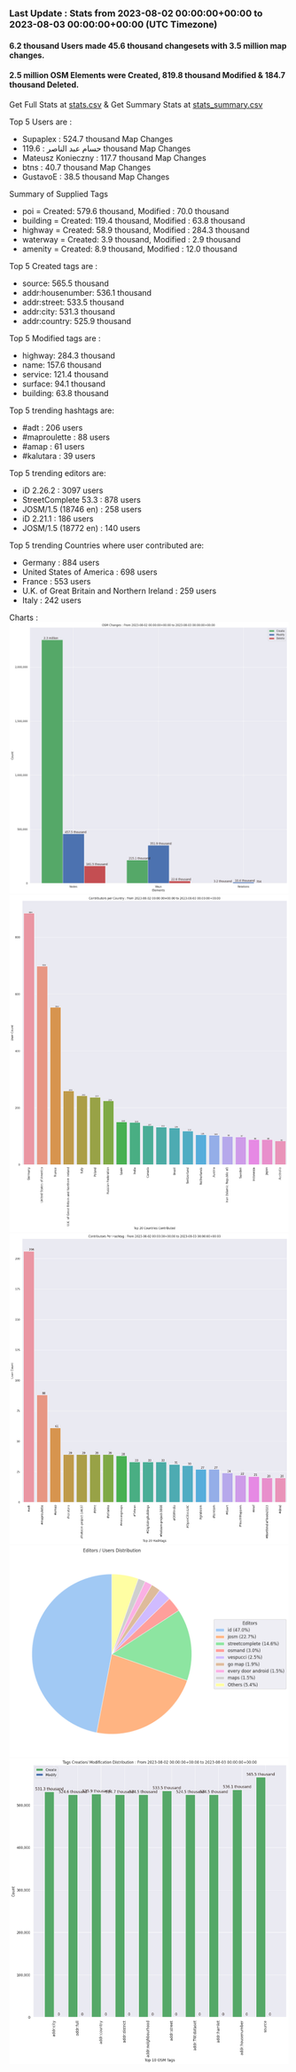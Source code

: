 ### Last Update : Stats from 2023-08-02 00:00:00+00:00 to 2023-08-03 00:00:00+00:00 (UTC Timezone)

#### 6.2 thousand Users made 45.6 thousand changesets with 3.5 million map changes.
#### 2.5 million OSM Elements were Created, 819.8 thousand Modified & 184.7 thousand Deleted.
Get Full Stats at [stats.csv](/stats/Global/Daily/stats.csv)
 & Get Summary Stats at [stats_summary.csv](/stats/Global/Daily/stats_summary.csv)

Top 5 Users are : 
- Supaplex : 524.7 thousand Map Changes
- حسام عبد الناصر : 119.6 thousand Map Changes
- Mateusz Konieczny : 117.7 thousand Map Changes
- btns : 40.7 thousand Map Changes
- GustavoE : 38.5 thousand Map Changes

Summary of Supplied Tags
- poi = Created: 579.6 thousand, Modified : 70.0 thousand
- building = Created: 119.4 thousand, Modified : 63.8 thousand
- highway = Created: 58.9 thousand, Modified : 284.3 thousand
- waterway = Created: 3.9 thousand, Modified : 2.9 thousand
- amenity = Created: 8.9 thousand, Modified : 12.0 thousand


Top 5 Created tags are :
- source: 565.5 thousand
- addr:housenumber: 536.1 thousand
- addr:street: 533.5 thousand
- addr:city: 531.3 thousand
- addr:country: 525.9 thousand


Top 5 Modified tags are :
- highway: 284.3 thousand
- name: 157.6 thousand
- service: 121.4 thousand
- surface: 94.1 thousand
- building: 63.8 thousand


Top 5 trending hashtags are:
- #adt : 206 users
- #maproulette : 88 users
- #amap : 61 users
- #kalutara : 39 users


Top 5 trending editors are:
- iD 2.26.2 : 3097 users
- StreetComplete 53.3 : 878 users
- JOSM/1.5 (18746 en) : 258 users
- iD 2.21.1 : 186 users
- JOSM/1.5 (18772 en) : 140 users


Top 5 trending Countries where user contributed are:
- Germany : 884 users
- United States of America : 698 users
- France : 553 users
- U.K. of Great Britain and Northern Ireland : 259 users
- Italy : 242 users


 Charts : 
![Alt text](./stats_osm_changes.png) 
![Alt text](./stats_users_per_country.png) 
![Alt text](./stats_users_per_hashtag.png) 
![Alt text](./stats_editors_pie_chart.png) 
![Alt text](./stats_tags.png) 
